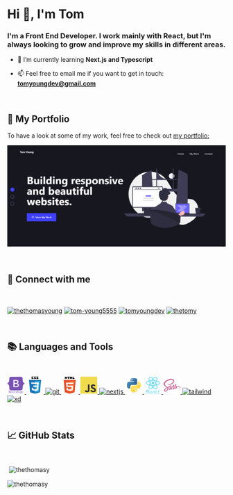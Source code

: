 <h1>Hi 👋, I'm Tom</h1>
<h3>I'm a Front End Developer. I work mainly with React, but I'm always looking to grow and improve my skills in different areas.</h3>


- 🌱 I’m currently learning **Next.js and Typescript**

- 📫 Feel free to email me if you want to get in touch: **tomyoungdev@gmail.com**

<br>

## 🎨 My Portfolio

To have a look at some of my work, feel free to check out [my portfolio:](https://tom-young-portfolio.vercel.app/ 'Live Site')

<p float="left">
  <img src="https://github.com/TheThomasY/portfolio/blob/main/screenshots/screenshot-GIF-desktop.gif">
</p>

<br>

## 👋 Connect with me

<br>
<p align="left">
<a href="https://twitter.com/thethomasyoung" target="blank"><img align="center" src="https://raw.githubusercontent.com/rahuldkjain/github-profile-readme-generator/master/src/images/icons/Social/twitter.svg" alt="thethomasyoung" height="30" width="40" /></a>
<a href="https://linkedin.com/in/tom-young5555" target="blank"><img align="center" src="https://raw.githubusercontent.com/rahuldkjain/github-profile-readme-generator/master/src/images/icons/Social/linked-in-alt.svg" alt="tom-young5555" height="30" width="40" /></a>
<a href="https://instagram.com/tomyoungdev" target="blank"><img align="center" src="https://raw.githubusercontent.com/rahuldkjain/github-profile-readme-generator/master/src/images/icons/Social/instagram.svg" alt="tomyoungdev" height="30" width="40" /></a>
  <a href="https://dev.to/thetomy" target="blank"><img align="center" src="https://raw.githubusercontent.com/rahuldkjain/github-profile-readme-generator/master/src/images/icons/Social/devto.svg" alt="thetomy" height="30" width="40" /></a>
</p>

<br>

## 📚 Languages and Tools

<br>

<p align="left"> <a href="https://getbootstrap.com" target="_blank" rel="noreferrer"> <img src="https://raw.githubusercontent.com/devicons/devicon/master/icons/bootstrap/bootstrap-plain-wordmark.svg" alt="bootstrap" width="40" height="40"/> </a> <a href="https://www.w3schools.com/css/" target="_blank" rel="noreferrer"> <img src="https://raw.githubusercontent.com/devicons/devicon/master/icons/css3/css3-original-wordmark.svg" alt="css3" width="40" height="40"/> </a> <a href="https://git-scm.com/" target="_blank" rel="noreferrer"> <img src="https://www.vectorlogo.zone/logos/git-scm/git-scm-icon.svg" alt="git" width="40" height="40"/> </a> <a href="https://www.w3.org/html/" target="_blank" rel="noreferrer"> <img src="https://raw.githubusercontent.com/devicons/devicon/master/icons/html5/html5-original-wordmark.svg" alt="html5" width="40" height="40"/> </a> <a href="https://developer.mozilla.org/en-US/docs/Web/JavaScript" target="_blank" rel="noreferrer"> <img src="https://raw.githubusercontent.com/devicons/devicon/master/icons/javascript/javascript-original.svg" alt="javascript" width="40" height="40"/> </a> <a href="https://nextjs.org/" target="_blank" rel="noreferrer"> <img src="https://cdn.worldvectorlogo.com/logos/nextjs-2.svg" alt="nextjs" width="40" height="40"/> </a> <a href="https://www.python.org" target="_blank" rel="noreferrer"> <img src="https://raw.githubusercontent.com/devicons/devicon/master/icons/python/python-original.svg" alt="python" width="40" height="40"/> </a> <a href="https://reactjs.org/" target="_blank" rel="noreferrer"> <img src="https://raw.githubusercontent.com/devicons/devicon/master/icons/react/react-original-wordmark.svg" alt="react" width="40" height="40"/> </a> <a href="https://sass-lang.com" target="_blank" rel="noreferrer"> <img src="https://raw.githubusercontent.com/devicons/devicon/master/icons/sass/sass-original.svg" alt="sass" width="40" height="40"/> </a> <a href="https://tailwindcss.com/" target="_blank" rel="noreferrer"> <img src="https://www.vectorlogo.zone/logos/tailwindcss/tailwindcss-icon.svg" alt="tailwind" width="40" height="40"/> </a> <a href="https://www.adobe.com/products/xd.html" target="_blank" rel="noreferrer"> <img src="https://cdn.worldvectorlogo.com/logos/adobe-xd.svg" alt="xd" width="40" height="40"/> </a> </p>

<br>

## 📈 GitHub Stats

<br>

<p>&nbsp;<img align="center" src="https://github-readme-stats.vercel.app/api?username=thethomasy&show_icons=true&theme=dark&locale=en" alt="thethomasy" /></p>

<p><img align="center" src="https://github-readme-streak-stats.herokuapp.com/?user=thethomasy&theme=dark" alt="thethomasy" /></p>

<br>
